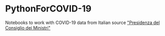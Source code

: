 # PythonForCOVID-19
Notebooks to work with COVID-19 data from Italian source ["Presidenza del Consiglio dei Ministri"](https://github.com/pcm-dpc/COVID-19)

